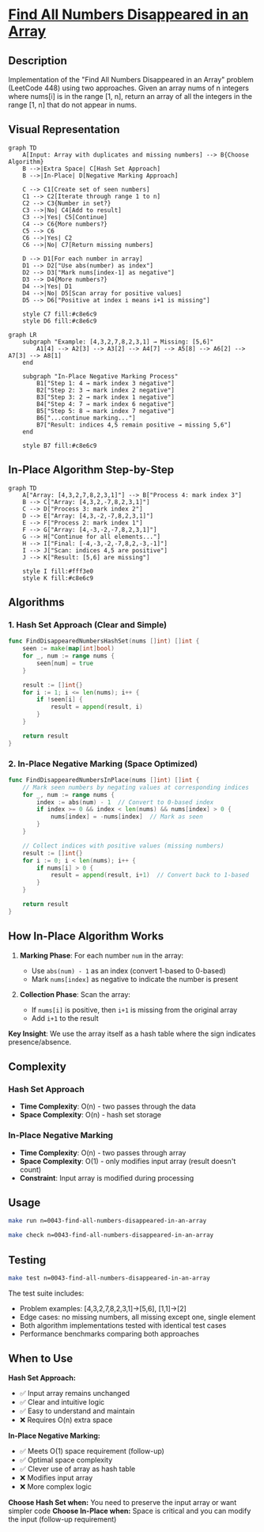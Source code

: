 # [Find All Numbers Disappeared in an Array](https://leetcode.com/problems/find-all-numbers-disappeared-in-an-array/)

## Description

Implementation of the "Find All Numbers Disappeared in an Array" problem (LeetCode 448) using two approaches. Given an array nums of n integers where nums[i] is in the range [1, n], return an array of all the integers in the range [1, n] that do not appear in nums.

## Visual Representation

```mermaid
graph TD
    A[Input: Array with duplicates and missing numbers] --> B{Choose Algorithm}
    B -->|Extra Space| C[Hash Set Approach]
    B -->|In-Place| D[Negative Marking Approach]

    C --> C1[Create set of seen numbers]
    C1 --> C2[Iterate through range 1 to n]
    C2 --> C3{Number in set?}
    C3 -->|No| C4[Add to result]
    C3 -->|Yes| C5[Continue]
    C4 --> C6{More numbers?}
    C5 --> C6
    C6 -->|Yes| C2
    C6 -->|No| C7[Return missing numbers]

    D --> D1[For each number in array]
    D1 --> D2["Use abs(number) as index"]
    D2 --> D3["Mark nums[index-1] as negative"]
    D3 --> D4{More numbers?}
    D4 -->|Yes| D1
    D4 -->|No| D5[Scan array for positive values]
    D5 --> D6["Positive at index i means i+1 is missing"]

    style C7 fill:#c8e6c9
    style D6 fill:#c8e6c9
```

```mermaid
graph LR
    subgraph "Example: [4,3,2,7,8,2,3,1] → Missing: [5,6]"
        A1[4] --> A2[3] --> A3[2] --> A4[7] --> A5[8] --> A6[2] --> A7[3] --> A8[1]
    end

    subgraph "In-Place Negative Marking Process"
        B1["Step 1: 4 → mark index 3 negative"]
        B2["Step 2: 3 → mark index 2 negative"]
        B3["Step 3: 2 → mark index 1 negative"]
        B4["Step 4: 7 → mark index 6 negative"]
        B5["Step 5: 8 → mark index 7 negative"]
        B6["...continue marking..."]
        B7["Result: indices 4,5 remain positive → missing 5,6"]
    end

    style B7 fill:#c8e6c9
```

## In-Place Algorithm Step-by-Step

```mermaid
graph TD
    A["Array: [4,3,2,7,8,2,3,1]"] --> B["Process 4: mark index 3"]
    B --> C["Array: [4,3,2,-7,8,2,3,1]"]
    C --> D["Process 3: mark index 2"]
    D --> E["Array: [4,3,-2,-7,8,2,3,1]"]
    E --> F["Process 2: mark index 1"]
    F --> G["Array: [4,-3,-2,-7,8,2,3,1]"]
    G --> H["Continue for all elements..."]
    H --> I["Final: [-4,-3,-2,-7,8,2,-3,-1]"]
    I --> J["Scan: indices 4,5 are positive"]
    J --> K["Result: [5,6] are missing"]

    style I fill:#fff3e0
    style K fill:#c8e6c9
```

## Algorithms

### 1. Hash Set Approach (Clear and Simple)

```go
func FindDisappearedNumbersHashSet(nums []int) []int {
    seen := make(map[int]bool)
    for _, num := range nums {
        seen[num] = true
    }

    result := []int{}
    for i := 1; i <= len(nums); i++ {
        if !seen[i] {
            result = append(result, i)
        }
    }

    return result
}
```

### 2. In-Place Negative Marking (Space Optimized)

```go
func FindDisappearedNumbersInPlace(nums []int) []int {
    // Mark seen numbers by negating values at corresponding indices
    for _, num := range nums {
        index := abs(num) - 1  // Convert to 0-based index
        if index >= 0 && index < len(nums) && nums[index] > 0 {
            nums[index] = -nums[index]  // Mark as seen
        }
    }

    // Collect indices with positive values (missing numbers)
    result := []int{}
    for i := 0; i < len(nums); i++ {
        if nums[i] > 0 {
            result = append(result, i+1)  // Convert back to 1-based
        }
    }

    return result
}
```

## How In-Place Algorithm Works

1. **Marking Phase**: For each number `num` in the array:

   - Use `abs(num) - 1` as an index (convert 1-based to 0-based)
   - Mark `nums[index]` as negative to indicate the number is present

2. **Collection Phase**: Scan the array:
   - If `nums[i]` is positive, then `i+1` is missing from the original array
   - Add `i+1` to the result

**Key Insight**: We use the array itself as a hash table where the sign indicates presence/absence.

## Complexity

### Hash Set Approach

- **Time Complexity**: O(n) - two passes through the data
- **Space Complexity**: O(n) - hash set storage

### In-Place Negative Marking

- **Time Complexity**: O(n) - two passes through array
- **Space Complexity**: O(1) - only modifies input array (result doesn't count)
- **Constraint**: Input array is modified during processing

## Usage

```bash
make run n=0043-find-all-numbers-disappeared-in-an-array
```

```bash
make check n=0043-find-all-numbers-disappeared-in-an-array
```

## Testing

```bash
make test n=0043-find-all-numbers-disappeared-in-an-array
```

The test suite includes:

- Problem examples: [4,3,2,7,8,2,3,1]→[5,6], [1,1]→[2]
- Edge cases: no missing numbers, all missing except one, single element
- Both algorithm implementations tested with identical test cases
- Performance benchmarks comparing both approaches

## When to Use

**Hash Set Approach:**

- ✅ Input array remains unchanged
- ✅ Clear and intuitive logic
- ✅ Easy to understand and maintain
- ❌ Requires O(n) extra space

**In-Place Negative Marking:**

- ✅ Meets O(1) space requirement (follow-up)
- ✅ Optimal space complexity
- ✅ Clever use of array as hash table
- ❌ Modifies input array
- ❌ More complex logic

**Choose Hash Set when:** You need to preserve the input array or want simpler code
**Choose In-Place when:** Space is critical and you can modify the input (follow-up requirement)
